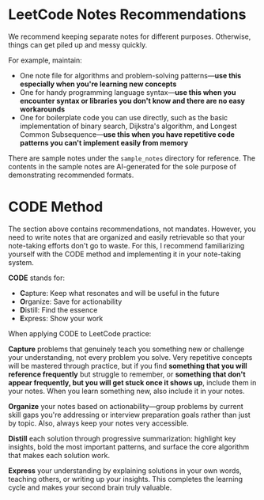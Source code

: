 # LeetCode Notes Recommendations

We recommend keeping separate notes for different purposes. Otherwise, things can get piled up and messy quickly.

For example, maintain:
- One note file for algorithms and problem-solving patterns—**use this especially when you're learning new concepts**
- One for handy programming language syntax—**use this when you encounter syntax or libraries you don't know and there are no easy workarounds**
- One for boilerplate code you can use directly, such as the basic implementation of binary search, Dijkstra's algorithm, and Longest Common Subsequence—**use this when you have repetitive code patterns you can't implement easily from memory**

There are sample notes under the `sample_notes` directory for reference. The contents in the sample notes are AI-generated for the sole purpose of demonstrating recommended formats.


# CODE Method

The section above contains recommendations, not mandates. However, you need to write notes that are organized and easily retrievable so that your note-taking efforts don't go to waste. For this, I recommend familiarizing yourself with the CODE method and implementing it in your note-taking system.

**CODE** stands for:
- **C**apture: Keep what resonates and will be useful in the future
- **O**rganize: Save for actionability
- **D**istill: Find the essence
- **E**xpress: Show your work

When applying CODE to LeetCode practice:

**Capture** problems that genuinely teach you something new or challenge your understanding, not every problem you solve. Very  repetitive concepts will be mastered through practice, but if you find **something that you will reference frequently** but struggle  to remember, or **something that don't appear frequently, but you will get stuck once it shows up**, include them in your notes. When you learn something new, also include it in your notes.

**Organize** your notes based on actionability—group problems by current skill gaps you're addressing or interview preparation goals rather than just by topic. Also, always keep your notes very accessible.

**Distill** each solution through progressive summarization: highlight key insights, bold the most important patterns, and surface the core algorithm that makes each solution work.

**Express** your understanding by explaining solutions in your own words, teaching others, or writing up your insights. This completes the learning cycle and makes your second brain truly valuable.